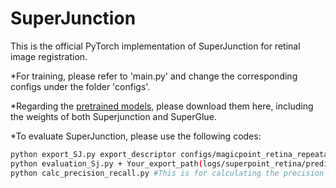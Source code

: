 # SuperJunction
This is the official PyTorch implementation of SuperJunction for retinal image registration. 

*For training, please refer to 'main.py' and change the corresponding configs under the folder 'configs'.

*Regarding the [pretrained models](https://drive.google.com/drive/folders/149c0oxaZ2qNV0X2aqDFcTL6x2j7cpIUN?usp=sharing), please download them here, including the weights of both Superjunction and SuperGlue.

*To evaluate SuperJunction, please use the following codes:
 ```bash
 python export_SJ.py export_descriptor configs/magicpoint_retina_repeatability_heatmap.yaml Your_export_folder(superpoint_retina) #This is for exporting the keypoints
 python evaluation_Sj.py + Your_export_path(logs/superpoint_retina/predictions) #This is for visualizing the keypoints
 python calc_precision_recall.py #This is for calculating the precision and recall
 ```
